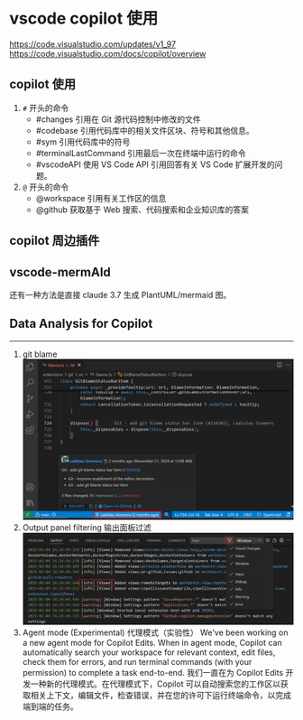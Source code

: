 # vscode copilot 使用

https://code.visualstudio.com/updates/v1_97
https://code.visualstudio.com/docs/copilot/overview

## copilot 使用

1. `#` 开头的命令
   - #changes
     引用在 Git 源代码控制中修改的文件
   - #codebase
     引用代码库中的相关文件区块、符号和其他信息。
   - #sym
     引用代码库中的符号
   - #terminalLastCommand
     引用最后一次在终端中运行的命令
   - #vscodeAPI
     使用 VS Code API 引用回答有关 VS Code 扩展开发的问题。
2. `@` 开头的命令
   - @workspace
     引用有关工作区的信息
   - @github
     获取基于 Web 搜索、代码搜索和企业知识库的答案

## copilot 周边插件

## vscode-mermAId

还有一种方法是直接 claude 3.7 生成 PlantUML/mermaid 图。

## Data Analysis for Copilot

---

1. git blame
   ![alt text](image-3.png)
2. Output panel filtering 输出面板过滤
   ![alt text](image-4.png)
3. Agent mode (Experimental)
   代理模式（实验性）
   We've been working on a new agent mode for Copilot Edits. When in agent mode, Copilot can automatically search your workspace for relevant context, edit files, check them for errors, and run terminal commands (with your permission) to complete a task end-to-end.
   我们一直在为 Copilot Edits 开发一种新的代理模式。在代理模式下，Copilot 可以自动搜索您的工作区以获取相关上下文，编辑文件，检查错误，并在您的许可下运行终端命令，以完成端到端的任务。
